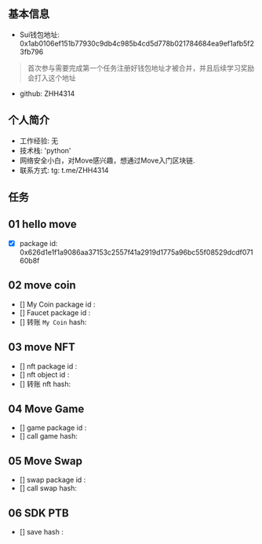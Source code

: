 ## 基本信息
- Sui钱包地址: 0x1ab0106ef151b77930c9db4c985b4cd5d778b021784684ea9ef1afb5f23fb796
> 首次参与需要完成第一个任务注册好钱包地址才被合并，并且后续学习奖励会打入这个地址
- github: ZHH4314

## 个人简介
- 工作经验: 无
- 技术栈: 'python'
- 网络安全小白，对Move感兴趣，想通过Move入门区块链.
- 联系方式: tg: t.me/ZHH4314

## 任务

##   01 hello move
- [x] package id: 0x626d1e1f1a9086aa37153c2557f41a2919d1775a96bc55f08529dcdf07160b8f

##   02 move coin
- [] My Coin package id :
- [] Faucet package id :
- [] 转账 `My Coin` hash:

##   03 move NFT
- [] nft package id :
- [] nft object id :
- [] 转账 nft  hash:

##   04 Move Game
- [] game package id :
- [] call game hash:

##   05 Move Swap
- [] swap package id :
- [] call swap hash:

##   06 SDK PTB
- [] save hash :
